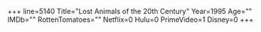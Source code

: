 +++
line=5140
Title="Lost Animals of the 20th Century"
Year=1995
Age=""
IMDb=""
RottenTomatoes=""
Netflix=0
Hulu=0
PrimeVideo=1
Disney=0
+++

